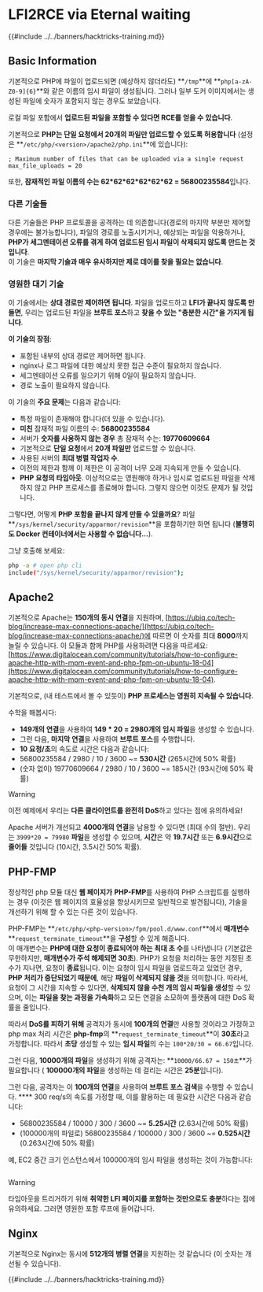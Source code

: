 # LFI2RCE via Eternal waiting

{{#include ../../banners/hacktricks-training.md}}

## Basic Information

기본적으로 PHP에 파일이 업로드되면 (예상하지 않더라도) **`/tmp`**에 **`php[a-zA-Z0-9]{6}`**와 같은 이름의 임시 파일이 생성됩니다. 그러나 일부 도커 이미지에서는 생성된 파일에 숫자가 포함되지 않는 경우도 보았습니다.

로컬 파일 포함에서 **업로드된 파일을 포함할 수 있다면 RCE를 얻을 수 있습니다**.

기본적으로 **PHP는 단일 요청에서 20개의 파일만 업로드할 수 있도록 허용합니다** (설정은 **`/etc/php/<version>/apache2/php.ini`**에 있습니다):
```
; Maximum number of files that can be uploaded via a single request
max_file_uploads = 20
```
또한, **잠재적인 파일 이름의 수는 62\*62\*62\*62\*62\*62 = 56800235584**입니다.

### 다른 기술들

다른 기술들은 PHP 프로토콜을 공격하는 데 의존합니다(경로의 마지막 부분만 제어할 경우에는 불가능합니다), 파일의 경로를 노출시키거나, 예상되는 파일을 악용하거나, **PHP가 세그멘테이션 오류를 겪게 하여 업로드된 임시 파일이 삭제되지 않도록 만드는 것입니다**.\
이 기술은 **마지막 기술과 매우 유사하지만 제로 데이를 찾을 필요는 없습니다**.

### 영원한 대기 기술

이 기술에서는 **상대 경로만 제어하면 됩니다**. 파일을 업로드하고 **LFI가 끝나지 않도록 만들면**, 우리는 업로드된 파일을 **브루트 포스**하고 **찾을 수 있는 "충분한 시간"을 가지게 됩니다**.

**이 기술의 장점**:

- 포함된 내부의 상대 경로만 제어하면 됩니다.
- nginx나 로그 파일에 대한 예상치 못한 접근 수준이 필요하지 않습니다.
- 세그멘테이션 오류를 일으키기 위해 0일이 필요하지 않습니다.
- 경로 노출이 필요하지 않습니다.

이 기술의 **주요 문제**는 다음과 같습니다:

- 특정 파일이 존재해야 합니다(더 있을 수 있습니다).
- **미친** 잠재적 파일 이름의 수: **56800235584**
- 서버가 **숫자를 사용하지 않는 경우** 총 잠재적 수는: **19770609664**
- 기본적으로 **단일 요청**에서 **20개 파일만** 업로드할 수 있습니다.
- 사용된 서버의 **최대 병렬 작업자 수**.
- 이전의 제한과 함께 이 제한은 이 공격이 너무 오래 지속되게 만들 수 있습니다.
- **PHP 요청의 타임아웃**. 이상적으로는 영원해야 하거나 임시로 업로드된 파일을 삭제하지 않고 PHP 프로세스를 종료해야 합니다. 그렇지 않으면 이것도 문제가 될 것입니다.

그렇다면, 어떻게 **PHP 포함을 끝나지 않게 만들 수 있을까요**? 파일 **`/sys/kernel/security/apparmor/revision`**을 포함하기만 하면 됩니다 (**불행히도 Docker 컨테이너에서는 사용할 수 없습니다...**).

그냥 호출해 보세요:
```bash
php -a # open php cli
include("/sys/kernel/security/apparmor/revision");
```
## Apache2

기본적으로 Apache는 **150개의 동시 연결**을 지원하며, [https://ubiq.co/tech-blog/increase-max-connections-apache/](https://ubiq.co/tech-blog/increase-max-connections-apache/)에 따르면 이 숫자를 최대 **8000**까지 늘릴 수 있습니다. 이 모듈과 함께 PHP를 사용하려면 다음을 따르세요: [https://www.digitalocean.com/community/tutorials/how-to-configure-apache-http-with-mpm-event-and-php-fpm-on-ubuntu-18-04](https://www.digitalocean.com/community/tutorials/how-to-configure-apache-http-with-mpm-event-and-php-fpm-on-ubuntu-18-04).

기본적으로, (내 테스트에서 볼 수 있듯이) **PHP 프로세스는 영원히 지속될 수 있습니다**.

수학을 해봅시다:

- **149개의 연결**을 사용하여 **149 \* 20 = 2980개의 임시 파일**을 생성할 수 있습니다.
- 그런 다음, **마지막 연결**을 사용하여 **브루트 포스**를 수행합니다.
- **10 요청/초**의 속도로 시간은 다음과 같습니다:
- 56800235584 / 2980 / 10 / 3600 \~= **530시간** (265시간에 50% 확률)
- (숫자 없이) 19770609664 / 2980 / 10 / 3600 \~= 185시간 (93시간에 50% 확률)

> [!WARNING]
> 이전 예제에서 우리는 **다른 클라이언트를 완전히 DoS**하고 있다는 점에 유의하세요!

Apache 서버가 개선되고 **4000개의 연결**을 남용할 수 있다면 (최대 수의 절반). 우리는 `3999*20 = 79980` **파일**을 생성할 수 있으며, **시간**은 약 **19.7시간** 또는 **6.9시간**으로 **줄어들** 것입니다 (10시간, 3.5시간 50% 확률).

## PHP-FMP

정상적인 php 모듈 대신 **웹 페이지가** **PHP-FMP**를 사용하여 PHP 스크립트를 실행하는 경우 (이것은 웹 페이지의 효율성을 향상시키므로 일반적으로 발견됩니다), 기술을 개선하기 위해 할 수 있는 다른 것이 있습니다.

PHP-FMP는 **`/etc/php/<php-version>/fpm/pool.d/www.conf`**에서 **매개변수** **`request_terminate_timeout`**을 **구성**할 수 있게 해줍니다.\
이 매개변수는 **PHP에 대한 요청이 종료되어야 하는 최대 초 수**를 나타냅니다 (기본값은 무한하지만, **매개변수가 주석 해제되면 30초**). PHP가 요청을 처리하는 동안 지정된 초 수가 지나면, 요청이 **종료**됩니다. 이는 요청이 임시 파일을 업로드하고 있었던 경우, **PHP 처리가 중단되었기 때문에**, 해당 **파일이 삭제되지 않을 것**을 의미합니다. 따라서, 요청이 그 시간을 지속할 수 있다면, **삭제되지 않을 수천 개의 임시 파일을 생성**할 수 있으며, 이는 **파일을 찾는 과정을 가속화**하고 모든 연결을 소모하여 플랫폼에 대한 DoS 확률을 줄입니다.

따라서 **DoS를 피하기 위해** 공격자가 동시에 **100개의 연결**만 사용할 것이라고 가정하고 php max 처리 시간은 **php-fmp**의 **`request_terminate_timeout`**이 **30초**라고 가정합니다. 따라서 **초당** 생성할 수 있는 **임시 파일**의 수는 `100*20/30 = 66.67`입니다.

그런 다음, **10000개의 파일**을 생성하기 위해 공격자는: **`10000/66.67 = 150초`**가 필요합니다 ( **100000개의 파일**을 생성하는 데 걸리는 시간은 **25분**입니다).

그런 다음, 공격자는 이 **100개의 연결**을 사용하여 **브루트 포스 검색**을 수행할 수 있습니다. \*\*\*\* 300 req/s의 속도를 가정할 때, 이를 활용하는 데 필요한 시간은 다음과 같습니다:

- 56800235584 / 10000 / 300 / 3600 \~= **5.25시간** (2.63시간에 50% 확률)
- (100000개의 파일로) 56800235584 / 100000 / 300 / 3600 \~= **0.525시간** (0.263시간에 50% 확률)

예, EC2 중간 크기 인스턴스에서 100000개의 임시 파일을 생성하는 것이 가능합니다:

<figure><img src="../../images/image (240).png" alt=""><figcaption></figcaption></figure>

> [!WARNING]
> 타임아웃을 트리거하기 위해 **취약한 LFI 페이지를 포함하는 것만으로도 충분**하다는 점에 유의하세요. 그러면 영원한 포함 루프에 들어갑니다.

## Nginx

기본적으로 Nginx는 동시에 **512개의 병렬 연결**을 지원하는 것 같습니다 (이 숫자는 개선될 수 있습니다).

{{#include ../../banners/hacktricks-training.md}}
